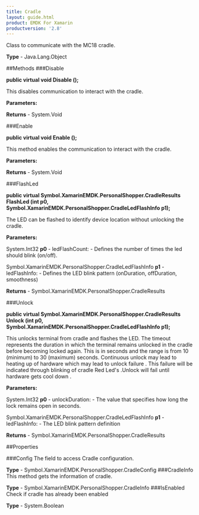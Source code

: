 ```yaml
---
title: Cradle
layout: guide.html
product: EMDK For Xamarin 
productversion: '2.8' 
---
```

Class to communicate with the MC18 cradle.

**Type** - Java.Lang.Object

##Methods
###Disable

**public virtual void Disable ();**

This disables communication to interact with the cradle.

**Parameters:**

**Returns** - System.Void

###Enable

**public virtual void Enable ();**

This method enables the communication to interact with the cradle.

**Parameters:**

**Returns** - System.Void

###FlashLed

**public virtual Symbol.XamarinEMDK.PersonalShopper.CradleResults FlashLed (int p0, Symbol.XamarinEMDK.PersonalShopper.CradleLedFlashInfo p1);**

The LED can be flashed to identify device location without unlocking the cradle.

**Parameters:**

System.Int32 **p0**  - ledFlashCount: - Defines the number of times the led should blink (on/off).

Symbol.XamarinEMDK.PersonalShopper.CradleLedFlashInfo **p1**  - ledFlashInfo: - Defines the LED blink pattern (onDuration, offDuration, smoothness)

**Returns** - Symbol.XamarinEMDK.PersonalShopper.CradleResults

###Unlock

**public virtual Symbol.XamarinEMDK.PersonalShopper.CradleResults Unlock (int p0, Symbol.XamarinEMDK.PersonalShopper.CradleLedFlashInfo p1);**

This unlocks terminal from cradle and flashes the LED. The timeout represents the duration in which the terminal remains unlocked in the cradle before becoming locked again. This is in seconds and the range is from 10 (minimum) to 30 (maximum) seconds. Continuous unlock may lead to heating up of hardware which may lead to unlock failure . This failure will be indicated through blinking of cradle Red Led's .Unlock will fail until hardware gets cool down .


**Parameters:**

System.Int32 **p0**  - unlockDuration: - The value that specifies how long the lock remains open in seconds.

Symbol.XamarinEMDK.PersonalShopper.CradleLedFlashInfo **p1**  - ledFlashInfo: - The LED blink pattern definition

**Returns** - Symbol.XamarinEMDK.PersonalShopper.CradleResults

##Properties

###Config
The field to access Cradle configuration.

**Type** - Symbol.XamarinEMDK.PersonalShopper.CradleConfig
###CradleInfo
This method gets the information of cradle.

**Type** - Symbol.XamarinEMDK.PersonalShopper.CradleInfo
###IsEnabled
Check if cradle has already been enabled

**Type** - System.Boolean
